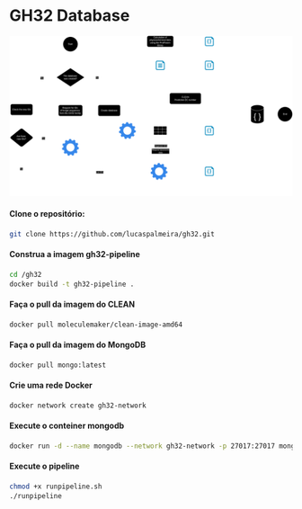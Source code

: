 # GH32 Database


<p align="center">
    <img src="https://github.com/lucaspalmeira/gh32/blob/master/gh32_project.png" alt="drawing"  width="800"/>
</p>

#### Clone o repositório:

```bash
git clone https://github.com/lucaspalmeira/gh32.git
```

#### Construa a imagem gh32-pipeline

```bash
cd /gh32
docker build -t gh32-pipeline .
```

#### Faça o pull da imagem do CLEAN

```bash
docker pull moleculemaker/clean-image-amd64
```

#### Faça o pull da imagem do MongoDB

```bash
docker pull mongo:latest
```

#### Crie uma rede Docker

```bash
docker network create gh32-network
```

#### Execute o conteiner mongodb

```bash
docker run -d --name mongodb --network gh32-network -p 27017:27017 mongo
```

#### Execute o pipeline

```bash
chmod +x runpipeline.sh
./runpipeline
```